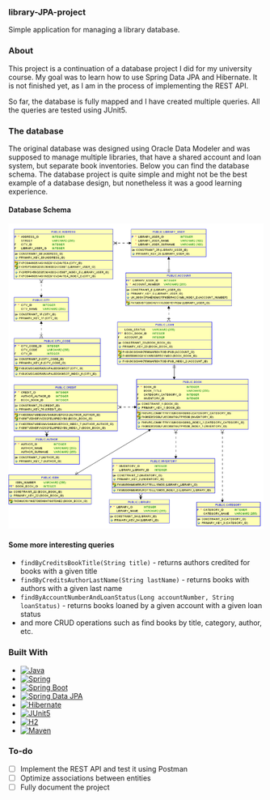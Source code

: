 <!-- Introduction -->
<h3 >library-JPA-project</h3>

Simple application for managing a library database.

<!-- ABOUT -->
### About

This project is a continuation of a database project I did for my university course. My goal was to learn how to use Spring Data JPA and Hibernate. It is not finished yet, as I am in the process of implementing the REST API. 

So far, the database is fully mapped and I have created multiple queries. All the queries are tested using JUnit5.

### The database
The original database was designed using Oracle Data Modeler and was supposed to manage multiple libraries, that have a shared account and loan system, but separate book inventories. Below you can find the database schema. The database project is quite simple and might not be the best example of a database design, but nonetheless it was a good learning experience.

<!-- DB SCHEMA -->
#### Database Schema
![alt text](https://github.com/kapiaszczyk/library-JPA-project/blob/main/readme_files/Relational_1.png?raw=true)


#### Some more interesting queries
* `findByCreditsBookTitle(String title)` - returns authors credited for books with a given title
* `findByCreditsAuthorLastName(String lastName)` - returns books with authors with a given last name
* `findByAccountNumberAndLoanStatus(Long accountNumber, String loanStatus)` - returns books loaned by a given account with a given loan status
* and more CRUD operations such as find books by title, category, author, etc.

<!-- STACK -->
### Built With

* [![Java][Java]][Java-url]
* [![Spring][Spring]][Spring-url]
* [![Spring Boot][Spring Boot]][Spring Boot-url]
* [![Spring Data JPA][Spring Data JPA]][Spring Data JPA-url]
* [![Hibernate][Hibernate]][Hibernate-url]
* [![JUnit5][JUnit5]][JUnit5-url]
* [![H2][H2]][H2-url]
* [![Maven][Maven]][Maven-url]

<!-- To-do -->
### To-do

- [ ] Implement the REST API and test it using Postman
- [ ] Optimize associations between entities
- [ ] Fully document the project

<!-- MARKDOWN LINKS & IMAGES -->
[Java]: https://img.shields.io/badge/Java-ED8B00?style=for-the-badge&logo=openjdk&logoColor=white
[Java-url]: https://www.java.com/en/
[Spring]: https://img.shields.io/badge/Spring-6DB33F?style=for-the-badge&logo=spring&logoColor=white
[Spring-url]: https://spring.io/
[Spring Boot]: https://img.shields.io/badge/Spring_Boot-F2F4F9?style=for-the-badge&logo=spring-boot
[Spring Boot-url]: https://spring.io/projects/spring-boot
[H2]: https://img.shields.io/badge/H2-004b85?style=for-the-badge&logo=h2&logoColor=white
[H2-url]: https://www.h2database.com/html/main.html
[Spring Data JPA]: https://img.shields.io/badge/Spring_Data_JPA-6DB33F?style=for-the-badge&logo=spring&logoColor=white
[Spring Data JPA-url]: https://spring.io/projects/spring-data-jpa
[Maven]: https://img.shields.io/badge/Maven-C71A36?style=for-the-badge&logo=apache-maven&logoColor=white
[Maven-url]: https://maven.apache.org/
[Hibernate]: https://img.shields.io/badge/Hibernate-59666C?style=for-the-badge&logo=hibernate&logoColor=white
[Hibernate-url]: https://hibernate.org/
[JUnit5]: https://img.shields.io/badge/JUnit5-25A162?style=for-the-badge&logo=junit5&logoColor=white
[JUnit5-url]: https://junit.org/junit5/

